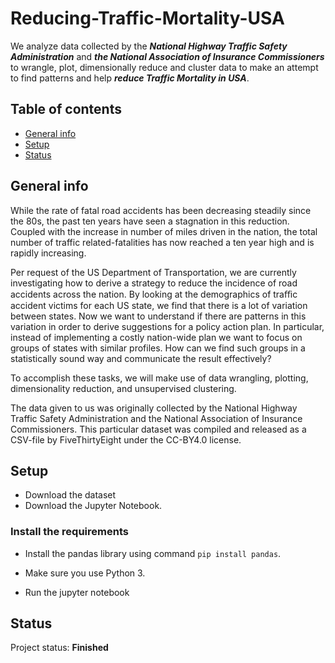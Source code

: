 # Reducing-Traffic-Mortality-USA

We analyze data collected by the _**National Highway Traffic Safety Administration**_ and _**the National Association of Insurance Commissioners**_ to wrangle, plot, dimensionally reduce and cluster data to make an attempt to find patterns and help _**reduce Traffic Mortality in USA**_.


## Table of contents
* [General info](#general-info)
* [Setup](#setup)
* [Status](#status)


## General info

While the rate of fatal road accidents has been decreasing steadily since the 80s, the past ten years have seen a stagnation in this reduction. Coupled with the increase in number of miles driven in the nation, the total number of traffic related-fatalities has now reached a ten year high and is rapidly increasing.

Per request of the US Department of Transportation, we are currently investigating how to derive a strategy to reduce the incidence of road accidents across the nation. By looking at the demographics of traﬃc accident victims for each US state, we find that there is a lot of variation between states. Now we want to understand if there are patterns in this variation in order to derive suggestions for a policy action plan. In particular, instead of implementing a costly nation-wide plan we want to focus on groups of states with similar profiles. How can we find such groups in a statistically sound way and communicate the result effectively?

To accomplish these tasks, we will make use of data wrangling, plotting, dimensionality reduction, and unsupervised clustering.

The data given to us was originally collected by the National Highway Traffic Safety Administration and the National Association of Insurance Commissioners. This particular dataset was compiled and released as a CSV-file by FiveThirtyEight under the CC-BY4.0 license.

## Setup
* Download the dataset 
* Download the Jupyter Notebook.

### Install the requirements
 
* Install the pandas library using command `pip install pandas`.
* Make sure you use Python 3.
    
    
* Run the jupyter notebook

## Status
Project status: **Finished**


